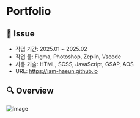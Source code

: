 # Portfolio

## 📝 Issue
- 작업 기간: 2025.01 ~ 2025.02
- 작업 툴: Figma, Photoshop, Zeplin, Vscode
- 사용 기술: HTML, SCSS, JavaScript, GSAP, AOS
- URL: https://iam-haeun.github.io

## 🔍 Overview
![Image](https://github.com/user-attachments/assets/202366fd-8549-4049-b7a8-09438c02665a)
